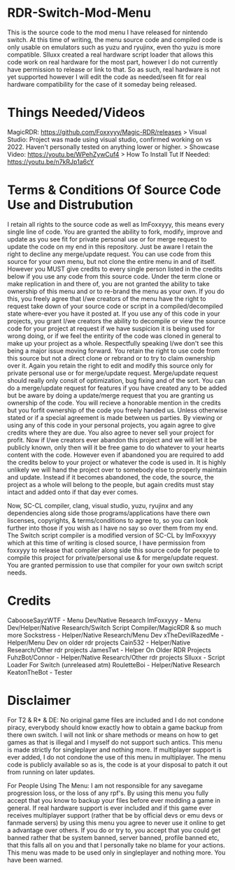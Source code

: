 # RDR-Switch-Mod-Menu
This is the source code to the mod menu I have released for nintendo switch.
At this time of writing, the menu source code and compiled code is only usable on emulators such as yuzu and ryujinx, even tho yuzu is more compatible.
Slluxx created a real hardware script loader that allows this code work on real hardware for the most part, however I do not currently have permission to release or link to that.
So as such, real hardware is not yet supported however I will edit the code as needed/seen fit for real hardware compatibility for the case of it someday being released.

# Things Needed/Videos
MagicRDR: https://github.com/Foxxyyy/Magic-RDR/releases >
Visual Studio: Project was made using visual studio, confirmed working on vs 2022. Haven't personally tested on anything lower or higher. >
Showcase Video: https://youtu.be/WPehZywCuf4 >
How To Install Tut If Needed: https://youtu.be/n7kRJp1a6cY

# Terms & Conditions Of Source Code Use and Distrubution
I retain all rights to the source code as well as ImFoxxyyy, this means every single line of code.
You are granted the ability to fork, modify, improve and update as you see fit for private personal use or for merge request to update the code on my end
in this repository. Just be aware I retain the right to decline any merge/update request.
You can use code from this source for your own menu, but not clone the entire menu in and of itself.
However you MUST give credits to every single person listed in the credits below if you use any code from this source code.
Under the term clone or make replication in and there of, you are not granted the ability to take ownership of this menu and
or to re-brand the menu as your own. If you do this, you freely agree that I/we creators of the menu have the right to request take down
of your source code or script in a compiled/decompiled state where-ever you have it posted at. If you use any of this code in your projects, you grant I/we creators
the ability to decompile or view the source code for your project at request if we have suspicion it is being used for wrong doing, or if we feel the entirity of the code
was cloned in general to make up your project as a whole. Respectfully speaking I/we don't see this being a major issue moving forward.
You retain the right to use code from this source but not a direct clone or rebrand or to try to claim ownership over it. Again you retain the right to edit and modify this source only for
private personal use or for merge/update request. Merge/update request should really only consit of optimization, bug fixing and of the sort. You can do a merge/update request for
features if you have created any to be added but be aware by doing a update/merge request that you are granting us ownership of the code. You will recieve a honorable mention in the credits
but you forfit ownership of the code you freely handed us. Unless otherwise stated or if a special agreement is made between us parties. By viewing or using any of this code in your personal 
projects, you again agree to give credits where they are due. You also agree to never sell your project for profit.
Now if I/we creators ever abandon this project and we will let it be publicly known, only then will it be free game to do whatever to your hearts content with the code.
However even if abandoned you are required to add the credits below to your project or whatever the code is used in. It is highly unlikely we will hand the project over to somebody else to
properly maintain and update. Instead if it becomes abandoned, the code, the source, the project as a whole will belong to the people, but again credits must stay intact and added onto if that day ever comes.

Now, SC-CL compiler, clang, visual studio, yuzu, ryujinx and any dependencies along side those programs/applications have there own liscenses, copyrights, & terms/conditions to agree to, so you can look further into those if you wish as I have no say so over them from my end. The Switch script compiler is a modified version of SC-CL by ImFoxxyyy which at this time of writing is closed source, I have permission from foxxyyy to release that compiler along side this source code for people to compile this project for private/personal use & for merge/update request. You are granted permission to use that compiler for your own switch script needs.

# Credits
CabooseSayzWTF - Menu Dev/Native Research
ImFoxxyyy - Menu Dev/Helper/Native Research/Switch Script Compiler/MagicRDR & so much more
Sockstress - Helper/Native Research/Menu Dev
xTheDevilRazedMe - Helper/Menu Dev on older rdr projects
Cain532 - Helper/Native Research/Other rdr projects
JamesTwt - Helper On Older RDR Projects
FuhzBot/Connor - Helper/Native Research/Other rdr projects
Slluxx - Script Loader For Switch (unreleased atm)
RouletteBoi - Helper/Native Research
KeatonTheBot - Tester

# Disclaimer
For T2 & R* & DE: No original game files are included and I do not condone piracy, everybody should know exactly how to obtain a game backup from there own switch. I will not link or share methods or means on how to get games as that is illegal and I myself do not support such antics. This menu is made strictly for singleplayer and nothing more. If multiplayer support is ever added, I do not condone the use of this menu in multiplayer. The menu code is publicly available so as is, the code is at your disposal to patch it out from running on later updates.

For People Using The Menu: I am not responsible for any savegame progression loss, or the loss of any rpf's. By using this menu you fully accept that you know to backup your files before ever modding a game in general. If real hardware support is ever included and if this game ever receives multiplayer support (rather that be by official devs or emu devs or fanmade servers)
by using this menu you agree to never use it online to get a advantage over others. If you do or try to, you accept that you could get banned rather that be system banned, server banned, profile banned etc, that this falls all on you and that I personally take no blame for your actions. This menu was made to be used only in singleplayer and nothing more. You have been warned.
